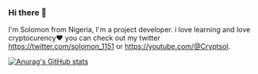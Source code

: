 ### Hi there 👋

I'm Solomon from Nigeria, I'm a project developer. i love learning and love cryptocurency❤️ you can check out my twitter https://twitter.com/solomon_1151 or https://youtube.com/@Cryptsol.

[![Anurag's GitHub stats](https://github-readme-stats.vercel.app/api?username=Soloib)](https://github.com/anuraghazra/github-readme-stats)
